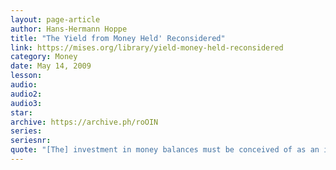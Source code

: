 ```yaml
---
layout: page-article
author: Hans-Hermann Hoppe
title: "The Yield from Money Held' Reconsidered"
link: https://mises.org/library/yield-money-held-reconsidered
category: Money
date: May 14, 2009
lesson: 
audio: 
audio2: 
audio3: 
star: 
archive: https://archive.ph/roOIN
series: 
seriesnr: 
quote: "[The] investment in money balances must be conceived of as an investment in certainty or an investment in the reduction of subjectively felt uneasiness about uncertainty."
---
```

